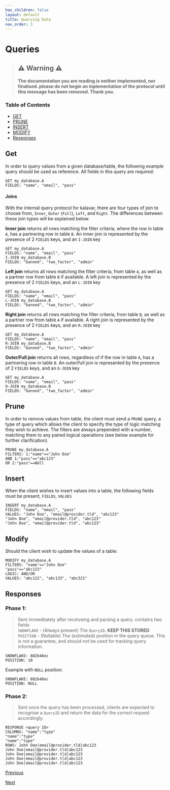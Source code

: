 ```yaml
---
has_children: false
layout: default
title: Querying Data
nav_order: 3
---
```

# Queries

> ## ⚠️ Warning ⚠️
> #### The documentation you are reading is neither implemented, nor finalised. please do not begin an inplementation of the protocol until this message has been removed. Thank you.


### Table of Contents
- [GET](#get)
- [PRUNE](#prune)
- [INSERT](#insert)
- [MODIFY](#modify)
- [Responses](#responses)


## Get
In order to query values from a given database/table, the following example query should be used as reference. All fields in this query are required:
```
GET my_database.A
FIELDS: "name", "email", "pass"
```

#### Joins
With the internal query protocol for kalavar, there are four types of join to choose from, `Inner`, `Outer` (`Full`), `Left`, and `Right`. The differences between these join types will be explained below.

__Inner join__ returns all rows matching the filter criteria, where the row in table `A`, has a partnering row in table `B`.
An inner join is represented by the presence of 2 `FIELDS` keys, and an `I-JOIN` key
```
GET my_database.A
FIELDS: "name", "email", "pass"
I-JOIN my_database.B
FIELDS: "banned", "two_factor", "admin"
```

__Left join__ returns all rows matching the filter criteria, from table `A`, as well as a partner row from table `B` if available.
A left join is represented by the presence of 2 `FIELDS` keys, and an `L-JOIN` key
```
GET my_database.A
FIELDS: "name", "email", "pass"
L-JOIN my_database.B
FIELDS: "banned", "two_factor", "admin"
```

__Right join__ returns all rows matching the filter criteria, from table `B`, as well as a partner row from table `A` if available.
A right join is represented by the presence of 2 `FIELDS` keys, and an `R-JOIN` key
```
GET my_database.A
FIELDS: "name", "email", "pass"
R-JOIN my_database.B
FIELDS: "banned", "two_factor", "admin"
```

__Outer/Full join__ returns all rows, regardless of if the row in table `A`, has a partnering row in table `B`.
An outer/full join is represented by the presence of 2 `FIELDS` keys, and an `O-JOIN` key
```
GET my_database.A
FIELDS: "name", "email", "pass"
O-JOIN my_database.B
FIELDS: "banned", "two_factor", "admin"
```

## Prune
In order to remove values from table, the client must send a `PRUNE` query, a type of query which allows the client to specify the type of logic matching they wish to achieve. The filters are always prepended with a number, matching them to any paired logical operations (see below example for further clarification).
```
PRUNE my_database.A
FILTERS: 1:"name"=="John Doe"
AND 1:"pass"=="abc123"
OR 2:"pass"==NUll
```

## Insert
When the client wishes to insert values into a table, the following fields must be present, `FIELDS`, `VALUES`
```
INSERT my_database.A
FIELDS: "name", "email", "pass"
VALUES: "John Doe", "email@provider.tld", "abc123"
"John Doe", "email@provider.tld", "abc123"
"John Doe", "email@provider.tld", "abc123"
```

## Modify
Should the client wish to update the values of a table:
```
MODIFY my_database.A
FILTERS: "name"=="John Doe"
"pass"=="abc123"
LOGIC: AND/OR
VALUES: "abc122", "abc133", "abc321"
```


## Responses

### Phase 1:
> Sent immeditately after receiveing and parsing a query. contains two fields<br>
> `SNOWFLAKE` - (Always present) The `QueryID`. __KEEP THIS STORED__<br>
> `POSITION` - (Nullable) The (estimated) position in the query queue. This is not a guarantee, and should not be used for tracking query information.
```
SNOWFLAKE: 882b46ec
POSITION: 10
```
Example with `NULL` position:
```
SNOWFLAKE: 882b46ec
POSITION: NULL
```

### Phase 2:
> Sent once the query has been processed, clients are expected to recognise a `QueryID` and return the data for the correct request accordingly.
```
RESPONSE <query ID>
COLUMNS: "name":"type"
"name":"type"
"name":"type"
ROWS: John Doe|email@provider.tld|abc123
John Doe|email@provider.tld|abc123
John Doe|email@provider.tld|abc123
John Doe|email@provider.tld|abc123
John Doe|email@provider.tld|abc123
```

[Previous](auth.md)

[Next](data-types.md)

